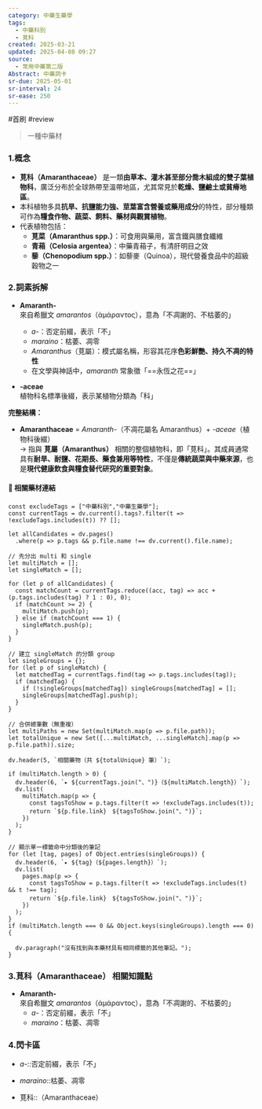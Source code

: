 ```yaml
---
category: 中藥生藥學
tags:
  - 中藥科別
  - 莧科
created: 2025-03-21
updated: 2025-04-08 09:27
source:
  - 常用中藥第二版
Abstract: 中藥詞卡
sr-due: 2025-05-01
sr-interval: 24
sr-ease: 250
---
```

#首刷 #review
>一種中藥材
### 1.概念
- **莧科（Amaranthaceae）** 是一類**由草本、灌木甚至部分喬木組成的雙子葉植物科**，廣泛分布於全球熱帶至溫帶地區，尤其常見於**乾燥、鹽鹼土或貧瘠地區**。  
- 本科植物多具**抗旱、抗鹽能力強、莖葉富含營養或藥用成分**的特性，部分種類可作為**糧食作物、蔬菜、飼料、藥材與觀賞植物**。  
- 代表植物包括：  
  - **莧菜（Amaranthus spp.）**：可食用與藥用，富含鐵與膳食纖維  
  - **青葙（Celosia argentea）**：中藥青葙子，有清肝明目之效  
  - **藜（Chenopodium spp.）**：如藜麥（Quinoa），現代營養食品中的超級穀物之一  

### 2.詞素拆解
- **Amaranth-**  
  來自希臘文 *amarantos*（ἀμάραντος），意為「不凋謝的、不枯萎的」  
  - *a-*：否定前綴，表示「不」  
  - *maraino*：枯萎、凋零  
  - *Amaranthus*（莧屬）：模式屬名稱，形容其花序**色彩鮮艷、持久不凋的特性**  
  - 在文學與神話中，*amaranth* 常象徵「==永恆之花==」   

- **-aceae**  
  植物科名標準後綴，表示某植物分類為「科」  

**完整結構：**
- **Amaranthaceae** = *Amaranth-*（不凋花屬名 Amaranthus）+ *-aceae*（植物科後綴）  
→ 指與 **莧屬（Amaranthus）** 相關的整個植物科，即「莧科」。其成員通常具有**耐旱、耐鹽、花期長、藥食兼用等特性**，不僅是**傳統蔬菜與中藥來源**，也是**現代健康飲食與糧食替代研究的重要對象**。  

#### 📌 相關藥材連結


```dataviewjs
const excludeTags = ["中藥科別","中藥生藥學"];
const currentTags = dv.current().tags?.filter(t => !excludeTags.includes(t)) ?? [];

let allCandidates = dv.pages()
  .where(p => p.tags && p.file.name !== dv.current().file.name);

// 先分出 multi 和 single
let multiMatch = [];
let singleMatch = [];

for (let p of allCandidates) {
  const matchCount = currentTags.reduce((acc, tag) => acc + (p.tags.includes(tag) ? 1 : 0), 0);
  if (matchCount >= 2) {
    multiMatch.push(p);
  } else if (matchCount === 1) {
    singleMatch.push(p);
  }
}

// 建立 singleMatch 的分類 group
let singleGroups = {};
for (let p of singleMatch) {
  let matchedTag = currentTags.find(tag => p.tags.includes(tag));
  if (matchedTag) {
    if (!singleGroups[matchedTag]) singleGroups[matchedTag] = [];
    singleGroups[matchedTag].push(p);
  }
}

// 合併總筆數（無重複）
let multiPaths = new Set(multiMatch.map(p => p.file.path));
let totalUnique = new Set([...multiMatch, ...singleMatch].map(p => p.file.path)).size;

dv.header(5, `相關藥物（共 ${totalUnique} 筆）`);

if (multiMatch.length > 0) {
  dv.header(6, `▸ ${currentTags.join("、")}（${multiMatch.length}）`);
  dv.list(
    multiMatch.map(p => {
      const tagsToShow = p.tags.filter(t => !excludeTags.includes(t));
      return `${p.file.link}　${tagsToShow.join("、")}`;
    })
  );
}

// 顯示單一標籤命中分類後的筆記
for (let [tag, pages] of Object.entries(singleGroups)) {
  dv.header(6, `▸ ${tag}（${pages.length}）`);
  dv.list(
    pages.map(p => {
      const tagsToShow = p.tags.filter(t => !excludeTags.includes(t) && t !== tag);
      return `${p.file.link}　${tagsToShow.join("、")}`;
    })
  );
}
if (multiMatch.length === 0 && Object.keys(singleGroups).length === 0) {

  dv.paragraph("沒有找到與本藥材具有相同標籤的其他筆記。");
}

```




### 3.莧科（Amaranthaceae） 相關知識點

- **Amaranth-**  
  來自希臘文 *amarantos*（ἀμάραντος），意為「不凋謝的、不枯萎的」  
  - *a-*：否定前綴，表示「不」  
  - *maraino*：枯萎、凋零  


### 4.閃卡區

- *a-*::否定前綴，表示「不」 

- *maraino*::枯萎、凋零 

- 莧科::（Amaranthaceae） <!--SR:!2025-03-30,4,270!2025-03-30,4,270-->